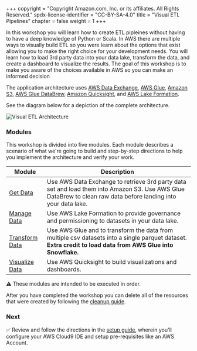 +++
copyright = "Copyright Amazon.com, Inc. or its affiliates. All Rights Reserved."
spdx-license-identifier = "CC-BY-SA-4.0"
title = "Visual ETL Pipelines"
chapter = false
weight = 1
+++

In this workshop you will learn how to create ETL pipleines without having to have a deep knowledge of Python or Scala. In AWS there are multiple ways to visually build ETL so you were learn about the options that exist allowing you to make the right choice for your development needs. You will learn how to load 3rd party data into your data lake, transform the data, and create a dashboard to visualize the results. The goal of this workshop is to make you aware of the choices available in AWS so you can make an informed decision

The application architecture uses [AWS Data Exchange][data-exchange], [AWS Glue][glue], [Amazon S3][s3], [AWS Glue DataBrew][databrew], [Amazon Quicksight][quicksight], and [AWS Lake Formation][lake-formation].

See the diagram below for a depiction of the complete architecture.

![Visual ETL Architecture](images/architecture.png)

### Modules

This workshop is divided into five modules. Each module describes a scenario of
what we're going to build and step-by-step directions to help you implement the
architecture and verify your work.

| Module | Description |
| ---------------- | -------------------------------------------------------- |
| [Get Data][get-data] | Use AWS Data Exchange to retrieve 3rd party data set and load them into Amazon S3. Use AWS Glue DataBrew to clean raw data before landing into your data lake. |
| [Manage Data][manage-data] | Use AWS Lake Formation to provide governance and permissioning to datasets in your data lake. |
| [Transform Data][transform-data] | Use AWS Glue and  to transform the data from multiple csv datasets into a single parquet dataset. **Extra credit to load data from AWS Glue into Snowflake.** |
| [Visualize Data][visualize-data] | Use AWS Quicksight to build visualizations and dashboards. |

:warning: These modules are intended to be executed in order.

After you have completed the workshop you can delete all of the resources that were created by following the [cleanup guide][cleanup].

### Next

:white_check_mark: Review and follow the directions in the [setup guide][setup],
wherein you'll configure your AWS Cloud9 IDE and setup pre-requisites like an
AWS Account.

[data-exchange]: https://aws.amazon.com/data-exchange/
[glue]: https://aws.amazon.com/glue/
[databrew]: https://aws.amazon.com/glue/features/databrew/
[quicksight]: https://aws.amazon.com/quicksight/
[lake-formation]: https://aws.amazon.com/lake-formation/
[s3]: https://aws.amazon.com/s3/
[setup]: setup
[get-data]: getdata
[transform-data]: transformdata
[manage-data]: managedata
[visualize-data]: visualizedata
[cleanup]: cleanup
